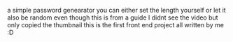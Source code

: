 a simple password genearator you can either set the length yourself or let it also be random
even though this is from a guide I didnt see the video but only copied the thumbnail
this is the first front end project all written by me :D

